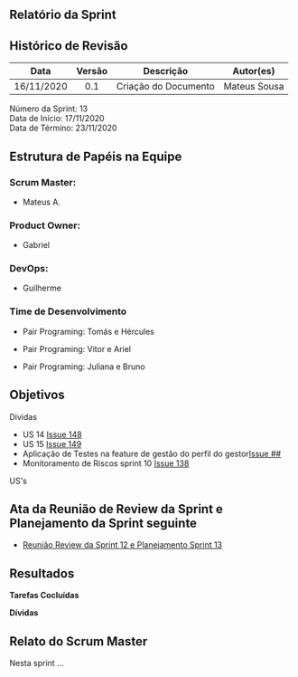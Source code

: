 
## Relatório da Sprint

## Histórico de Revisão

|   Data   |  Versão  |        Descrição       |          Autor(es)          |
|:--------:|:--------:|:----------------------:|:---------------------------:|
|16/11/2020|   0.1    | Criação do Documento        |   Mateus Sousa   |

Número da Sprint: 13 <br>
Data de Início:  17/11/2020 <br>
Data de Término: 23/11/2020 <br>

## Estrutura de Papéis na Equipe

### Scrum Master:
- Mateus A.

### Product Owner:
- Gabriel

### DevOps:
- Guilherme


### Time de Desenvolvimento

- Pair Programing: Tomás e Hércules
  

- Pair Programing: Vitor e Ariel
  

- Pair Programing: Juliana e Bruno


## Objetivos

Dividas
- US 14  [Issue 148](https://github.com/fga-eps-mds/2020.1-Grupo6/issues/148)
- US 15  [Issue 149](https://github.com/fga-eps-mds/2020.1-Grupo6/issues/149)
- Aplicação de Testes na feature de gestão do perfil do gestor[Issue ##]()
- Monitoramento de Riscos sprint 10 [Issue 138](https://github.com/fga-eps-mds/2020.1-Grupo6/issues/138)

US's

## Ata da Reunião de Review da Sprint e Planejamento da Sprint seguinte

- [Reunião Review da Sprint 12 e Planejamento Sprint 13](https://github.com/fga-eps-mds/2020.1-Grupo6/issues/)


## Resultados

**Tarefas Cocluídas** 


**Dívidas**



## Relato do Scrum Master

Nesta sprint ...